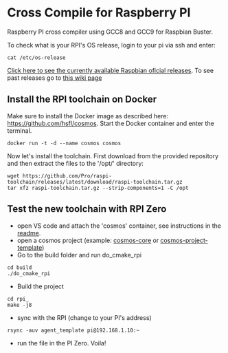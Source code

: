 # Cross Compile for Raspberry PI
Raspberry PI cross compiler using GCC8 and GCC9 for Raspbian Buster.

To check what is your RPI's OS release, login to your pi via ssh and enter:
```
cat /etc/os-release
```

[Click here to see the currently available Raspbian oficial releases]( https://www.raspberrypi.com/software/operating-systems/). To see past releases go to [this wiki page](https://en.wikipedia.org/wiki/Raspberry_Pi_OS) 

## Install the RPI toolchain on Docker
Make sure to install the Docker image as described here: https://github.com/hsfl/cosmos. 
Start the Docker container and enter the terminal.
```
docker run -t -d --name cosmos cosmos
```
Now let's install the toolchain. First download from the provided repository and then extract the files to the '/opt/' directory:
```
wget https://github.com/Pro/raspi-toolchain/releases/latest/download/raspi-toolchain.tar.gz
tar xfz raspi-toolchain.tar.gz --strip-components=1 -C /opt
```

## Test the new toolchain with RPI Zero
- open VS code and attach the 'cosmos' container, see instructions in the [readme](https://github.com/hsfl/cosmos).
- open a cosmos project (example: [cosmos-core](https://github.com/hsfl/cosmos-core) or [cosmos-project-template](https://github.com/hsfl/cosmos-project-template))
- Go to the build folder and run do_cmake_rpi
```
cd build
./do_cmake_rpi
```
- Build the project
```
cd rpi_ 
make -j8
```
- sync with the RPI (change to your PI's address)
```
rsync -auv agent_template pi@192.168.1.10:~
```
- run the file in the PI Zero. Voila!
